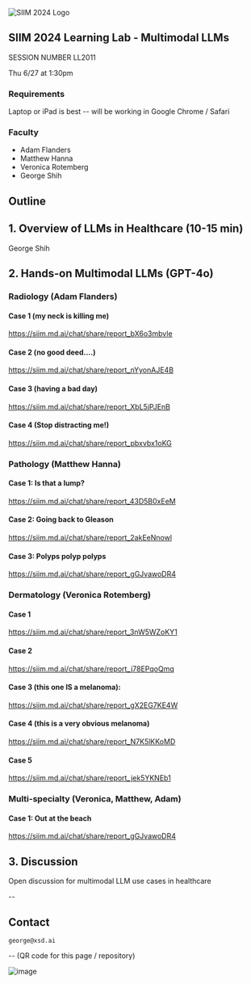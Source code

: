 ![SIIM 2024 Logo](https://siim.md.ai/api/chat/images/62f8ab69-9fb0-48a4-a551-be33a62f9087.png) 

## SIIM 2024 Learning Lab - Multimodal LLMs

SESSION NUMBER LL2011

Thu 6/27 at 1:30pm

### Requirements

Laptop or iPad is best -- will be working in Google Chrome / Safari

### Faculty

- Adam Flanders
- Matthew Hanna
- Veronica Rotemberg
- George Shih

## Outline

## 1. Overview of LLMs in Healthcare (10-15 min)

George Shih

## 2. Hands-on Multimodal LLMs (GPT-4o)

### Radiology (Adam Flanders)

#### Case 1 (my neck is killing me)

https://siim.md.ai/chat/share/report_bX6o3mbvle

#### Case 2 (no good deed....)

https://siim.md.ai/chat/share/report_nYyonAJE4B

#### Case 3 (having a bad day)

https://siim.md.ai/chat/share/report_XbL5jPJEnB

#### Case 4 (Stop distracting me!)

https://siim.md.ai/chat/share/report_pbxvbx1oKG

### Pathology (Matthew Hanna)

#### Case 1: Is that a lump?

https://siim.md.ai/chat/share/report_43D5B0xEeM

#### Case 2: Going back to Gleason

https://siim.md.ai/chat/share/report_2akEeNnowl

#### Case 3: Polyps polyp polyps

https://siim.md.ai/chat/share/report_gGJvawoDR4

### Dermatology (Veronica Rotemberg)

#### Case 1

https://siim.md.ai/chat/share/report_3nW5WZoKY1

#### Case 2

https://siim.md.ai/chat/share/report_j78EPqoQmq

#### Case 3 (this one IS a melanoma):

https://siim.md.ai/chat/share/report_gX2EG7KE4W

#### Case 4 (this is a very obvious melanoma)

https://siim.md.ai/chat/share/report_N7K5lKKoMD

#### Case 5

https://siim.md.ai/chat/share/report_jek5YKNEb1


### Multi-specialty (Veronica, Matthew, Adam)

#### Case 1: Out at the beach

https://siim.md.ai/chat/share/report_gGJvawoDR4

## 3. Discussion

Open discussion for multimodal LLM use cases in healthcare


--
## Contact

```contact
george@xsd.ai
```

--
(QR code for this page / repository)

![image](https://github.com/georgezero/siim24-learning-lab-mulitmodal-llms/assets/12178283/9ba217a3-4018-4426-b54e-4f5d8fd36550)

